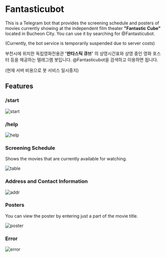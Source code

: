 # Fantasticubot

This is a Telegram bot that provides the screening schedule and posters of movies currently showing at the independent film theater **"Fantastic Cube"** located in Bucheon City. You can use it by searching for @Fantasticubot.

(Currently, the bot service is temporarily suspended due to server costs)

부천시에 위치한 독립영화전용관 **'판타스틱 큐브'** 의 상영시간표와 상영 중인 영화 포스터 등을 제공하는 텔레그램 봇입니다.
@Fantasticubot을 검색하고 이용하면 됩니다.

(현재 서버 비용으로 봇 서비스 일시중지)

## Features

### **/start**

![start](https://blog.kakaocdn.net/dn/0PKbF/btrcZtWPZbc/GOVCBHvKHbz70DvtLhFh61/img.gif)

### **/help**

![help](https://blog.kakaocdn.net/dn/bSwKvf/btrc1wMuE1V/z9z7n9uLFIUdEfcSqdH79k/img.gif)

### **Screening Schedule**

Shows the movies that are currently available for watching.

![table](https://blog.kakaocdn.net/dn/tDyNc/btrc1T8Awpo/K8TASmptPG4kS3khtkrXh1/img.gif)

### **Address and Contact Information**

![addr](https://blog.kakaocdn.net/dn/cdJt6X/btrcNkUCjZr/qDN5mFaNjHzMEeKhKvKLr0/img.gif)

### **Posters**
You can view the poster by entering just a part of the movie title.

![poster](https://blog.kakaocdn.net/dn/eyLL2a/btrcOioybue/4zoN18T5ubYXFSQWhOZVA0/img.gif)

### **Error**

![error](https://blog.kakaocdn.net/dn/b86oKH/btrcRoPipHw/BtfvDCdjD2wsAA3P8UOFk0/img.gif)
